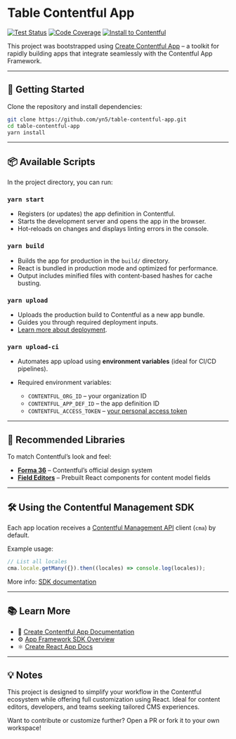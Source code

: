 # Table Contentful App

[![Test Status](https://github.com/yn5/table-contentful-app/actions/workflows/test.yml/badge.svg)](https://github.com/yn5/table-contentful-app/actions/workflows/test.yml)
[![Code Coverage](https://codecov.io/gh/yn5/table-contentful-app/branch/main/graph/badge.svg?token=4R8CCZKZG6)](https://codecov.io/gh/yn5/table-contentful-app)
[![Install to Contentful](https://www.ctfstatic.com/button/install-small.svg)](https://app.contentful.com/deeplink?link=apps&id=1njfmzQLQpVeq8UeLFzXMQ)

This project was bootstrapped using [Create Contentful App](https://github.com/contentful/create-contentful-app) – a toolkit for rapidly building apps that integrate seamlessly with the Contentful App Framework.

---

## 🚀 Getting Started

Clone the repository and install dependencies:

```bash
git clone https://github.com/yn5/table-contentful-app.git
cd table-contentful-app
yarn install
```

---

## 📦 Available Scripts

In the project directory, you can run:

### `yarn start`

* Registers (or updates) the app definition in Contentful.
* Starts the development server and opens the app in the browser.
* Hot-reloads on changes and displays linting errors in the console.

### `yarn build`

* Builds the app for production in the `build/` directory.
* React is bundled in production mode and optimized for performance.
* Output includes minified files with content-based hashes for cache busting.

### `yarn upload`

* Uploads the production build to Contentful as a new app bundle.
* Guides you through required deployment inputs.
* [Learn more about deployment](https://www.contentful.com/developers/docs/extensibility/app-framework/create-contentful-app/#deploy-with-contentful).

### `yarn upload-ci`

* Automates app upload using **environment variables** (ideal for CI/CD pipelines).
* Required environment variables:

  * `CONTENTFUL_ORG_ID` – your organization ID
  * `CONTENTFUL_APP_DEF_ID` – the app definition ID
  * `CONTENTFUL_ACCESS_TOKEN` – [your personal access token](https://www.contentful.com/developers/docs/references/content-management-api/#/reference/personal-access-tokens)

---

## 🧰 Recommended Libraries

To match Contentful’s look and feel:

* **[Forma 36](https://f36.contentful.com/)** – Contentful’s official design system
* **[Field Editors](https://www.contentful.com/developers/docs/extensibility/field-editors/)** – Prebuilt React components for content model fields

---

## 🛠 Using the Contentful Management SDK

Each app location receives a [Contentful Management API](https://www.contentful.com/developers/docs/references/content-management-api/) client (`cma`) by default.

Example usage:

```js
// List all locales
cma.locale.getMany({}).then((locales) => console.log(locales));
```

More info: [SDK documentation](https://www.contentful.com/developers/docs/extensibility/app-framework/sdk/#using-the-contentful-management-library)

---

## 📚 Learn More

* 📘 [Create Contentful App Documentation](https://www.contentful.com/developers/docs/extensibility/app-framework/create-contentful-app/)
* ⚙️ [App Framework SDK Overview](https://www.contentful.com/developers/docs/extensibility/app-framework/sdk/)
* ⚛️ [Create React App Docs](https://facebook.github.io/create-react-app/docs/getting-started)

---

## 💡 Notes

This project is designed to simplify your workflow in the Contentful ecosystem while offering full customization using React. Ideal for content editors, developers, and teams seeking tailored CMS experiences.

Want to contribute or customize further? Open a PR or fork it to your own workspace!
